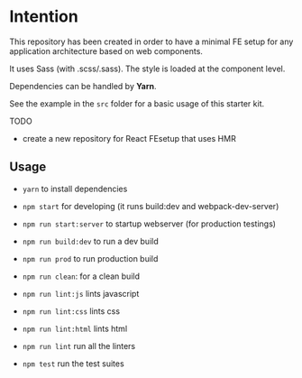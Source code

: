 # Intention

This repository has been created in order to have a minimal FE setup for any application architecture based on web components.

It uses Sass (with .scss/.sass). The style is loaded at the component level.

Dependencies can be handled by **Yarn**.

See the example in the `src` folder for a basic usage of this starter kit.


TODO
- create a new repository for React FEsetup that uses HMR

## Usage
- `yarn` to install dependencies

- `npm start` for developing (it runs build:dev and webpack-dev-server)
- `npm run start:server` to startup webserver (for production testings)

- `npm run build:dev` to run a dev build
- `npm run prod` to run production build

- `npm run clean`: for a clean build 

- `npm run lint:js` lints javascript
- `npm run lint:css`  lints css
- `npm run lint:html` lints html
- `npm run lint` run all the linters

- `npm test` run the test suites
